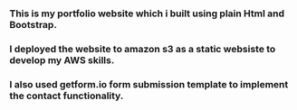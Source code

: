 ###  This is my portfolio website which i built using plain Html and Bootstrap. 
###  I deployed the website to amazon s3 as a static websiste to develop my AWS skills.
###  I also used getform.io form submission template to implement the contact functionality.
